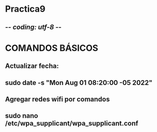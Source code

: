 # Practica9
## -*- coding: utf-8 -*-

# COMANDOS BÁSICOS
## Actualizar fecha:
## sudo date -s "Mon Aug 01 08:20:00 -05 2022"
## Agregar redes wifi por comandos
## sudo nano /etc/wpa_supplicant/wpa_supplicant.conf
